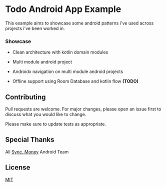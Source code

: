 # Todo Android App Example

This example aims to showcase some android patterns i've used across projects i've been worked in.

### Showcase

* Clean architecture with kotlin domain modules

* Multi module android project

* Androidx navigation on multi module android projects

* Offline support using Room Database and kotlin flow **(TODO)**

## Contributing
Pull requests are welcome. For major changes, please open an issue first to discuss what you would like to change.

Please make sure to update tests as appropriate.

## Special Thanks
All [Sync. Money](https://www.sync.money/) Android Team

## License
[MIT](https://choosealicense.com/licenses/mit/)
